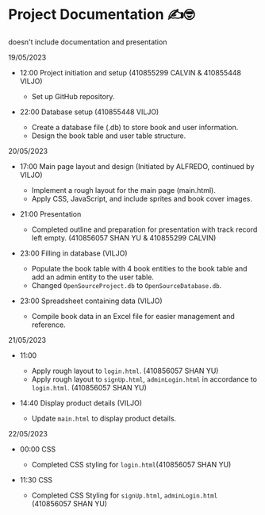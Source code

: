 # Project Documentation ✍️🤓

doesn't include documentation and presentation

19/05/2023 
- 12:00 Project initiation and setup (410855299 CALVIN & 410855448 VILJO)
    - Set up GitHub repository. 

- 22:00 Database setup (410855448 VILJO)
    - Create a database file (.db) to store book and user information.
    - Design the book table and user table structure.


20/05/2023
- 17:00 Main page layout and design (Initiated by ALFREDO, continued by VILJO)
    - Implement a rough layout for the main page (main.html).
    - Apply CSS, JavaScript, and include sprites and book cover images.

- 21:00 Presentation
    - Completed outline and preparation for presentation with track record left empty. (410856057 SHAN YU & 410855299 CALVIN)

- 23:00 Filling in database (VILJO)
    - Populate the book table with 4 book entities to the book table and add an admin entity to the user table.
    - Changed `OpenSourceProject.db` to `OpenSourceDatabase.db`.

- 23:00 Spreadsheet containing data (VILJO)
    - Compile book data in an Excel file for easier management and reference.

21/05/2023

- 11:00 
    - Apply rough layout to `login.html`. (410856057 SHAN YU)
    - Apply rough layout to `signUp.html`, `adminLogin.html` in accordance to `login.html`. (410856057 SHAN YU)

- 14:40 Display product details (VILJO)
    - Update `main.html` to display product details.

22/05/2023
-  00:00 CSS
    - Completed CSS styling for `login.html`(410856057 SHAN YU)

- 11:30 CSS
    - Completed CSS Styling for `signUp.html`, `adminLogin.html` (410856057 SHAN YU)
